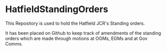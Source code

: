 # HatfieldStandingOrders

This Repository is used to hold the Hatfield JCR's Standing orders.

It has been placed on Github to keep track of amendments of the standing orders which are made through motions at OGMs, EGMs and at Gov Comms. 
